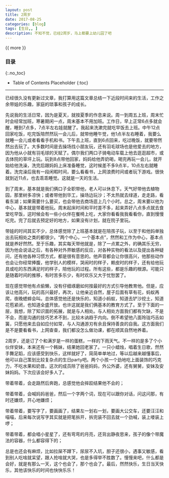```yaml
---
layout: post
title: 2周岁
date: 2017-08-25
categories: [blog]
tags: [生日,, ]
description: 不知不觉，已经2周岁，马上都要上幼儿园了吧
---
```


{{ more }}

### 目录
{:.no_toc}
* Table of Contents Placeholder
{:toc}
----------


已经很久没有更新过文章，我打算用这篇文章总结一下近段时间来的生活，工作之余带娃的乐趣，家庭的琐事和孩子的成长。

先说我的生活日常，因为是夏天，就按夏季的作息来说。周一到周五上班，周末忙时会经常加班，寒暑期闲一点，周末基本不用加班。工作日，早上正常6点多就会醒，睡到7点多，7点半左右娃就醒了。我起来洗漱完就吃早饭去上班。中午12点回家吃饭，吃完饭陪然然玩一会儿后，就带他睡午觉，他1点半左右睡着，我要么就睡一会儿或者看看手机和书。下午去上班，直到6点回来，吃过晚饭，就要带然然出去玩了。大多数时间是去操场找小朋友玩，还有羽毛球场也是他爱去的地方，因为他从小就有羽毛球的天赋了。偶尔我们两口子骑电动车载上他去逛逛超市，或去体院的草坪上玩。玩到8点带他回家，妈妈给他弄奶喝，喝完再玩一会儿，就开始给他洗澡，洗完后跟妈妈上床准备睡觉，这时候差不多9点半，10点左右就睡着。洗完澡后我有一段闲暇时间，要么看看书，上网浪费时间或者玩下游戏。很快就到近11点，也去乖乖睡觉。这就是一天的生活。

到了周末，基本就是我们俩口子全职带他，老人可以休息下。天气好带他去植物园，那里树多凉快；或者带他到华工，操场边玩沙；不太热就去绿道，走走路，看看东湖；如果需要什么要买，也会带他去商场逛上几个小时。总之，周末要以他为中心，基本就是带着他玩。周末起床时间和平时差不多，起来弄好八点多点就去食堂吃早饭，这时候会有一些小伙伴在餐椅上吃，大家你看看我我看看你，直到慢慢吃完。完了后就去预定好的地方，如果没有计划，就在院子里玩。


带娃的时间其实不少，总体感觉除了上班基本就是在陪孩子玩，以至于和他妈单独出去玩相处之类的都很少。“两个中心，一个基本点”，然然和工作为中心，基本点就是养好然然。至于乐趣，其实每天带他就是，除了一点累之外，的确其乐无穷，因为他会说话之后，有各种对外界敏感的反应，对各种实物的看法以及提出各种疑问，还有他各种习惯方式，都是很有意思的。他声音都会让你很高兴，他那些动作也会让你经常捧腹，他学别人的模样，哭闹时的样子，赖皮时的样子，还有给他玩具或吃的东西满足时的样子，陪他玩的过程。所有这些，都是乐趣的根源。可能只是随着时间的推移，有时苦多乐少，有时欢乐又大于忧愁罢了。



现在感觉带他有点偷懒，没有仔细琢磨如何按最好的方式引导他教育他。但是，应该让他高兴，玩的高兴最好，再次，让他亲近自然，屋子后面有草有花，蚂蚁再爬，夜晚蟋蟀会叫。总体感觉他还是快乐的，知道小蚂蚁，知道去铲沙挖土，知道花苞紧闭，也知道全盛开放。也许这就是我们俩基本的教育方式了。至于下面的一层，我想，除了知识面的拓展，就是与人相处。与人相处方面我们都有欠缺，不是不会，而是沟通的技巧艺术不到，比较木讷趋于内向。倒不希望他八面玲珑巧舌如簧，只愿他来去自如应付如常，与人沟通游刃有余且保持善良的自我。这方面我们是不是要看看书，上网查查，我们都没怎么做功课，都在顺其自然地养着。


2周岁，还是订了个和满岁是一样的蛋糕，一样的下雨天气。不一样的是多了个小伙伴安妹，本来还有一个韩妹，结果她回老家了。一只小蜡烛，唱着生日歌，然然手舞足蹈，应该感受到快乐，这样就好了，简简单单地过，等以后越来越懂事后，他可以自己策划比较复杂点的生日party吧。两个小孩一个劲地吃上面装饰的巧克力，不吃水果和奶昔。这次的成员除了爸爸妈妈，外公外婆，还有舅舅，安妹及安妹妈妈。下次应该会好多人了。



带着带着，会走路然后奔跑，总感觉他会摔跤结果他不会的；

带着带着，会喊妈妈爸爸，然后一个字两个词，现在可以跟你对话，问这问那，有时还嫌烦，开心地嫌烦；


带着带着，要写字了，要画画了，结果左一划右一划，要画大公交车，还要汪汪和喵喵，后来每次说写字其实就是把笔拆开，拆完装不回去就一个劲喊，装上喽装上啰；


带着带着，都会唱小星星了，还有弯弯的月亮，还背出静夜思来，孩子的像个带魔法的容器，什么都容得下的；

总是也还会有麻烦，比如拉屎不蹲下，尿尿不入坑，胆子还很小，遇事又敏感，看到别人吃啥就呆望，跟人抢啥就大哭，也是多得举不胜数了。慢慢来吧，什么都是会好，就是有那么一天，这个也会了，那个也会了。最后，然然快乐，生日当天快乐，其他该快乐的时间也快快乐乐！
